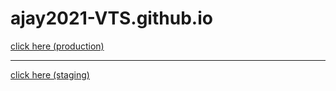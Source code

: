 # ajay2021-VTS.github.io

<html>
<a href="com.lane.lane.ritual://ritual/login?ritualLink=https://fyh5q1xmdohw6asau7dilvy2dtjk7b3zs.oastify.com/test.html">click here (production)</a>
<hr/>
<a href="com.lane.lane.qa.ritual://ritual/login?ritualLink=https://bt81lxsi8kcs16n6p38egrty8peg27xvm.oastify.com/test.html">click here (staging)</a>
</html>

